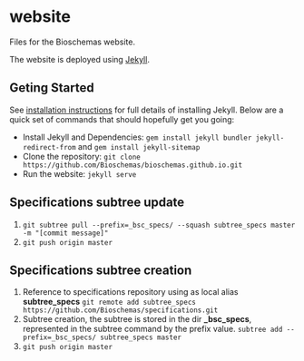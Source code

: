 # website
Files for the Bioschemas website.

The website is deployed using [Jekyll](https://jekyllrb.com/). 

## Geting Started

See [installation instructions](https://jekyllrb.com/docs/installation/) for full details of installing Jekyll. Below are a quick set of commands that should hopefully get you going:

- Install Jekyll and Dependencies: ```gem install jekyll bundler jekyll-redirect-from``` and ```gem install jekyll-sitemap```
- Clone the repository: ```git clone https://github.com/Bioschemas/bioschemas.github.io.git```
- Run the website: ```jekyll serve```

## Specifications subtree update
1. ```git subtree pull --prefix=_bsc_specs/ --squash subtree_specs master -m "[commit message]"```
2. ```git push origin master```


## Specifications subtree creation

1. Reference to specifications repository using as local alias **subtree_specs** ```git remote add subtree_specs https://github.com/Bioschemas/specifications.git```
2. Subtree creation, the subtree is stored in the dir **_bsc_specs**, represented in the subtree command by the prefix value. ```subtree add --prefix=_bsc_specs/ subtree_specs master```
3. ```git push origin master```



